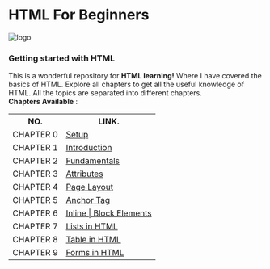 # HTML For Beginners
![logo](https://drive.google.com/file/d/1iNPd_RhAqOzZHhmsncbKSf_fmg6PaKPT/view?usp=sharing)
### Getting started with HTML

This is a wonderful repository for **HTML learning!** Where I have covered the basics of HTML. Explore all chapters to get all the useful knowledge of HTML. All the topics are separated into different chapters.<br>
**Chapters Available** : <br>

<table>
<tr>
    <th>NO.</th>
    <th>LINK.</th>
</tr>
<tr>
    <td>CHAPTER 0</td>
    <td><a href="https://github.com/Ninja-Vikash/HTML/tree/main/CHAPTER%200%20-%20Installation" target="_blank">Setup</a></td>
</tr>
<tr>
    <td>CHAPTER 1</td>
    <td><a href="https://github.com/Ninja-Vikash/HTML/tree/main/CHAPTER%201%20-%20HTML%20Tutorial" target=""_blank>Introduction</a></td> 
</tr>
<tr>
    <td>CHAPTER 2</td>
    <td><a href="https://github.com/Ninja-Vikash/HTML/tree/main/CHAPTER%202%20-%20HTML%20Fundamental" target="_blank">Fundamentals</a></td> 
</tr>
<tr>
    <td>CHAPTER 3</td>
    <td><a href="https://github.com/Ninja-Vikash/HTML/tree/main/CHAPTER%203%20-%20Attributes" target="_blank">Attributes</a></td> 
</tr>
<tr>
    <td>CHAPTER 4</td>
    <td><a href="https://github.com/Ninja-Vikash/HTML/tree/main/CHAPTER%204%20-%20Page%20Layout" target="_blank">Page Layout</a></td> 
</tr>
<tr>
    <td>CHAPTER 5</td>
    <td><a href="https://github.com/Ninja-Vikash/HTML/tree/main/CHAPTER%205%20-%20Anchor%20Tag" target="_blank">Anchor Tag</a></td> 
</tr>
<tr>
    <td>CHAPTER 6</td>
    <td><a href="https://github.com/Ninja-Vikash/HTML/tree/main/CHAPTER%206%20-%20Inline-block%20tags" target="_blank">Inline | Block Elements</a></td> 
</tr>
<tr>
    <td>CHAPTER 7</td>
    <td><a href="https://github.com/Ninja-Vikash/HTML/tree/main/CHAPTER%207%20-%20List%20in%20HTML" target="_blank">Lists in HTML</a></td> 
</tr>
<tr>
    <td>CHAPTER 8</td>
    <td><a href="https://github.com/Ninja-Vikash/HTML/tree/main/CHAPTER%208%20-%20Table%20in%20HTML" target="_blank">Table in HTML</a></td> 
</tr>
<tr>
    <td>CHAPTER 9</td>
    <td><a href="https://github.com/Ninja-Vikash/HTML/tree/main/CHAPTER%209%20-%20HTML%20Forms" target="_blank">Forms in HTML</a></td> 
</tr>
</table>
